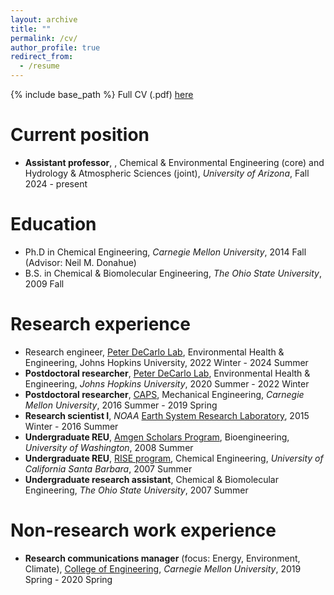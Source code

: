 ```yaml
---
layout: archive
title: ""
permalink: /cv/
author_profile: true
redirect_from:
  - /resume
---
```


{% include base_path %}
Full CV (.pdf) [here](https://github.com/EllisSRobinson/ellissrobinson.github.io/files/CV_ESR_2025Full.pdf)

Current position
====== 
* <b>Assistant professor</b>, , Chemical &amp; Environmental Engineering (core) and Hydrology &amp; Atmospheric Sciences (joint), <i>University of Arizona</i>, Fall 2024 - present

Education 
====== 
* Ph.D in Chemical Engineering, <i>Carnegie Mellon University</i>, 2014 Fall (Advisor: Neil M. Donahue)  
* B.S. in Chemical &amp; Biomolecular Engineering, <i>The Ohio State University</i>, 2009 Fall

Research experience 
====== 
* Research engineer, [Peter DeCarlo Lab](https://decarlolab.com/), Environmental Health &amp; Engineering, Johns Hopkins University, 2022 Winter - 2024 Summer
* <b>Postdoctoral researcher</b>, [Peter DeCarlo Lab](https://decarlolab.com/), Environmental Health &amp; Engineering, <i>Johns Hopkins University</i>, 2020 Summer - 2022 Winter
* <b>Postdoctoral researcher</b>, [CAPS](https://particulate-matter.cmu.edu/), Mechanical Engineering, <i>Carnegie Mellon University</i>, 2016 Summer - 2019 Spring
* <b>Research scientist I</b>, <i>NOAA</i> [Earth System Research Laboratory](https://www.esrl.noaa.gov/), 2015 Winter - 2016 Summer
* <b>Undergraduate REU</b>, [Amgen Scholars Program](https://amgenscholars.com), Bioengineering, <i>University of Washington</i>, 2008 Summer
* <b>Undergraduate REU</b>, [RISE program](http://www.mrl.ucsb.edu/education/undergrad/rise), Chemical Engineering, <i>University of California Santa Barbara</i>, 2007 Summer
* <b>Undergraduate research assistant</b>, Chemical &amp; Biomolecular Engineering, <i>The Ohio State University</i>, 2007 Summer

Non-research work experience 
====== 
* <b>Research communications manager</b> (focus: Energy, Environment, Climate), [College of Engineering](https://engineering.cmu.edu/), <i>Carnegie Mellon University</i>, 2019 Spring - 2020 Spring

<!-- Skills -->
<!-- ====== -->
<!-- * Skill 1 -->
<!-- * Skill 2 -->
<!--   * Sub-skill 2.1 -->
<!--   * Sub-skill 2.2 -->
<!--   * Sub-skill 2.3 -->
<!-- * Skill 3 -->
<!--  -->
<!-- Publications -->
<!-- ====== -->
<!--   <ul>{% for post in site.publications %} -->
<!--     {% include archive-single-cv.html %} -->
<!--   {% endfor %}</ul> -->
<!--    -->
<!-- Talks -->
<!-- ====== -->
<!--   <ul>{% for post in site.talks %} -->
<!--     {% include archive-single-talk-cv.html %} -->
<!--   {% endfor %}</ul> -->
<!--    -->
<!-- Teaching -->
<!-- ====== -->
<!--   <ul>{% for post in site.teaching %} -->
<!--     {% include archive-single-cv.html %} -->
<!--   {% endfor %}</ul> -->
<!--    -->
<!-- Service and leadership -->
<!-- ====== -->
<!-- * Currently signed in to 43 different slack teams -->
